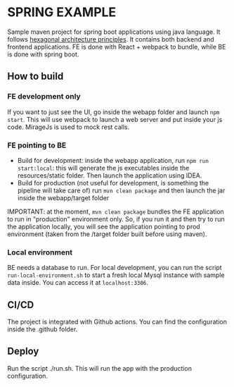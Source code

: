 # SPRING EXAMPLE

Sample maven project for spring boot applications using java language.
It follows [hexagonal architecture principles](https://netflixtechblog.com/ready-for-changes-with-hexagonal-architecture-b315ec967749).
It contains both backend and frontend applications. FE is done with React + webpack to bundle, while BE is done with
spring boot.

## How to build 

### FE development only

If you want to just see the UI, go inside the webapp folder and launch `npm start`. This will use webpack to launch a
web server and put inside your js code. MirageJs is used to mock rest calls.

### FE pointing to BE

- Build for development: inside the webapp application, run `npm run start:local`: this will generate the js executables inside
  the resources/static folder. Then launch the application using IDEA.
- Build for production (not useful for development, is something the pipeline will take care of) run `mvn clean package`
  and then launch the jar inside the webapp/target folder

IMPORTANT: at the moment, `mvn clean package` bundles the FE application to run in "production" environment only. So,
if you run it and then try to run the application locally, you will see the application pointing to prod environment
(taken from the /target folder built before using maven).

### Local environment
BE needs a database to run. For local development, you can run the script `run-local-environment.sh` to start a fresh
local Mysql instance with sample data inside. You can access it at `localhost:3306`.

## CI/CD

The project is integrated with Github actions. You can find the configuration inside the .github folder.

## Deploy

Run the script ./run.sh. This will run the app with the production configuration.